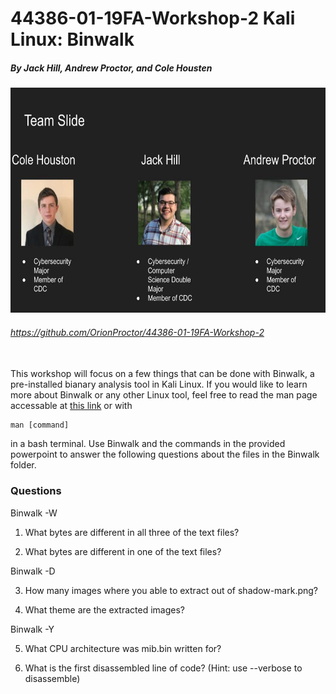 # 44386-01-19FA-Workshop-2 Kali Linux: Binwalk
##### By Jack Hill, Andrew Proctor, and Cole Housten
<img src="./Docs/TeamSlide.jpg" width="640" height="360"/><br/>
###### <https://github.com/OrionProctor/44386-01-19FA-Workshop-2>
</br>
This workshop will focus on a few things that can be done with Binwalk, a pre-installed bianary analysis tool in Kali Linux. If you would like to learn more about Binwalk or any other Linux tool, feel free to read the man page accessable at <a href="http://man7.org/linux/man-pages/index.html">this link</a> or with 

    man [command]

in a bash terminal. Use Binwalk and the commands in the provided powerpoint to answer the following questions about the files in the Binwalk folder.


### Questions
Binwalk -W
1. What bytes are different in all three of the text files?

2. What bytes are different in one of the text files?

Binwalk -D

3. How many images where you able to extract out of shadow-mark.png?

4. What theme are the extracted images?

Binwalk -Y

5. What CPU architecture was mib.bin written for?

6. What is the first disassembled line of code? (Hint: use --verbose to disassemble)